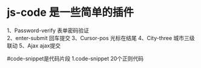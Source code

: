 # js-code 是一些简单的插件
1、Password-verify   表单密码验证  
2、enter-submit 回车提交
3、Cursor-pos 光标在结尾
4、City-three 城市三级联动
5、Ajax ajax提交

#code-snippet是代码片段
1.code-snippet  20个正则代码
